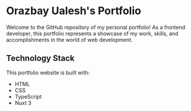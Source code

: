 # Orazbay Ualesh's Portfolio

Welcome to the GitHub repository of my personal portfolio! As a frontend developer, this portfolio represents a showcase of my work, skills, and accomplishments in the world of web development.

## Technology Stack

This portfolio website is built with:

- HTML
- CSS
- TypeScript
- Nuxt 3
